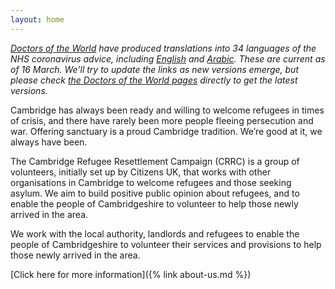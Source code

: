 ```yaml
---
layout: home
---
```


*[Doctors of the World](https://www.doctorsoftheworld.org.uk/) have produced translations into 34 languages of the NHS coronavirus advice, including [English](https://www.doctorsoftheworld.org.uk/wp-content/uploads/2020/03/English-Covid19-Guidance-v2-16.03.2020.pdf) and [Arabic](https://www.doctorsoftheworld.org.uk/wp-content/uploads/2020/03/Arabic-Covid19-Guidance-v2-16.03.2020-2.pdf). These are current as of 16 March. We'll try to update the links as new versions emerge, but please check [the Doctors of the World pages](https://www.doctorsoftheworld.org.uk/coronavirus-information/) directly to get the latest versions.*

Cambridge has always been ready and willing to welcome refugees in times of crisis, and there have rarely been more people fleeing persecution and war. Offering sanctuary is a proud Cambridge tradition. We’re good at it, we always have been.

The Cambridge Refugee Resettlement Campaign (CRRC) is a group of volunteers, initially set up by Citizens UK, that works with other organisations in Cambridge to welcome refugees and those seeking asylum. We aim to build positive public opinion about refugees, and to enable the people of Cambridgeshire to volunteer to help those newly arrived in the area.

We work with the local authority, landlords and refugees to enable the people of Cambridgeshire to volunteer their services and provisions to help those newly arrived in the area.

[Click here for more information]({% link about-us.md %})
